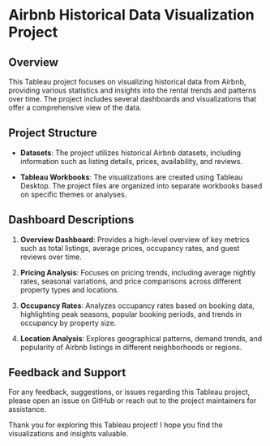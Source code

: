 # Airbnb Historical Data Visualization Project  

## Overview

This Tableau project focuses on visualizing historical data from Airbnb, providing various statistics and insights into the rental trends and patterns over time. The project includes several dashboards and visualizations that offer a comprehensive view of the data.

## Project Structure

- **Datasets**: The project utilizes historical Airbnb datasets, including information such as listing details, prices, availability, and reviews.
  
- **Tableau Workbooks**: The visualizations are created using Tableau Desktop. The project files are organized into separate workbooks based on specific themes or analyses.

## Dashboard Descriptions

1. **Overview Dashboard**: Provides a high-level overview of key metrics such as total listings, average prices, occupancy rates, and guest reviews over time.

2. **Pricing Analysis**: Focuses on pricing trends, including average nightly rates, seasonal variations, and price comparisons across different property types and locations.

3. **Occupancy Rates**: Analyzes occupancy rates based on booking data, highlighting peak seasons, popular booking periods, and trends in occupancy by property size.

4. **Location Analysis**: Explores geographical patterns, demand trends, and popularity of Airbnb listings in different neighborhoods or regions.

## Feedback and Support

For any feedback, suggestions, or issues regarding this Tableau project, please open an issue on GitHub or reach out to the project maintainers for assistance.


Thank you for exploring this Tableau project! I hope you find the visualizations and insights valuable.
